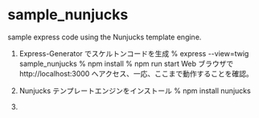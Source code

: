 # sample_nunjucks

sample express code using the Nunjucks template engine.

1. Express-Generator でスケルトンコードを生成
   % express --view=twig sample_nunjucks
   % npm install
   % npm run start
   Web ブラウザで http://localhost:3000 へアクセス、一応、ここまで動作することを確認。

2. Nunjucks テンプレートエンジンをインストール
   % npm install nunjucks

3.
